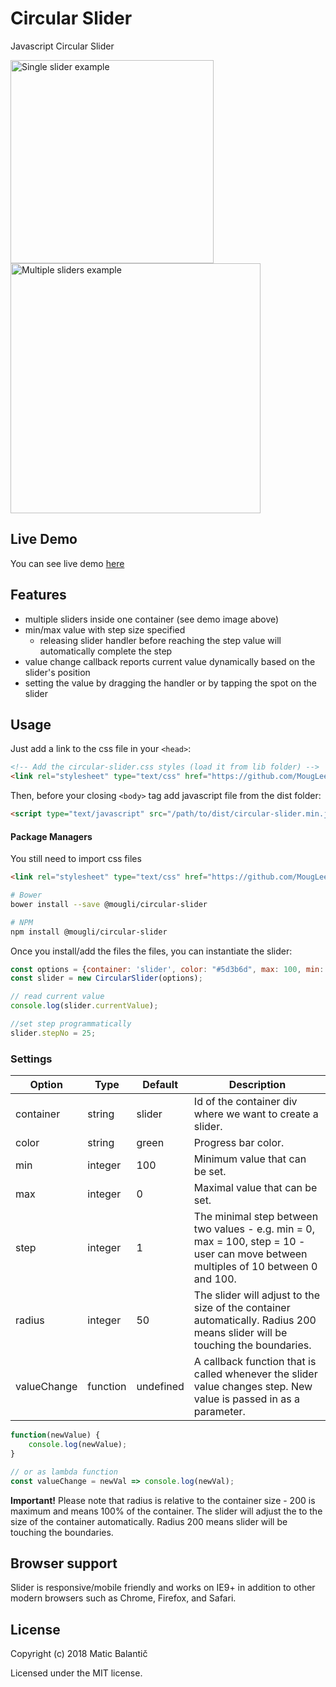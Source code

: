 # Circular Slider
Javascript Circular Slider

<img src="https://raw.githubusercontent.com/MougLee/circular-slider/master/examples/img/slider.png" alt="Single slider example" width="325" /> <img src="https://raw.githubusercontent.com/MougLee/circular-slider/master/examples/img/sliders.png" alt="Multiple sliders example" width="400" />

## Live Demo

You can see live demo [here](http://e-svet.si/slider)

## Features


* multiple sliders inside one container (see demo image above)
* min/max value with step size specified
    * releasing slider handler before reaching the step value will automatically complete the step
* value change callback reports current value dynamically based on the slider's position
* setting the value by dragging the handler or by tapping the spot on the slider


## Usage

Just add a link to the css file in your `<head>`:

```html
<!-- Add the circular-slider.css styles (load it from lib folder) -->
<link rel="stylesheet" type="text/css" href="https://github.com/MougLee/circular-slider/blob/master/lib/circular-slider.css"/>
```

Then, before your closing ```<body>``` tag add javascript file from the dist folder:

```html
<script type="text/javascript" src="/path/to/dist/circular-slider.min.js"></script>
```

#### Package Managers

You still need to import css files
```html
<link rel="stylesheet" type="text/css" href="https://github.com/MougLee/circular-slider/blob/master/lib/circular-slider.css"/>
```

```sh
# Bower
bower install --save @mougli/circular-slider

# NPM
npm install @mougli/circular-slider
```

Once you install/add the files the files, you can instantiate the slider:

```javascript
const options = {container: 'slider', color: "#5d3b6d", max: 100, min: 0, step: 1, radius: 190, valueChange: val => console.log("Value changed: " + val)};
const slider = new CircularSlider(options);

// read current value
console.log(slider.currentValue);

//set step programmatically
slider.stepNo = 25;
```


### Settings

Option | Type | Default | Description
------ | ---- | ------- | -----------
container | string | slider | Id of the container div where we want to create a slider.
color | string | green | Progress bar color.
min | integer | 100 | Minimum value that can be set.
max | integer | 0 | Maximal value that can be set.
step | integer | 1 | The minimal step between two values - e.g. min = 0, max = 100, step = 10 - user can move between multiples of 10 between 0 and 100.
radius | integer | 50 | The slider will adjust to the size of the container automatically. Radius 200 means slider will be touching the boundaries.
valueChange | function | undefined | A callback function that is called whenever the slider value changes step. New value is passed in as a parameter.

```javascript
function(newValue) {
    console.log(newValue);
}

// or as lambda function
const valueChange = newVal => console.log(newVal);
```

**Important!** Please note that radius is relative to the container size - 200 is maximum and means 100% of the container. The slider will adjust the to the size of the container automatically. Radius 200 means slider will be touching the boundaries.

## Browser support

Slider is responsive/mobile friendly and works on IE9+ in addition to other modern browsers such as Chrome, Firefox, and Safari.

## License
Copyright (c) 2018 Matic Balantič

Licensed under the MIT license.